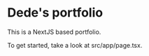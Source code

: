 # Dede's portfolio

This is a NextJS based portfolio.

To get started, take a look at src/app/page.tsx.
